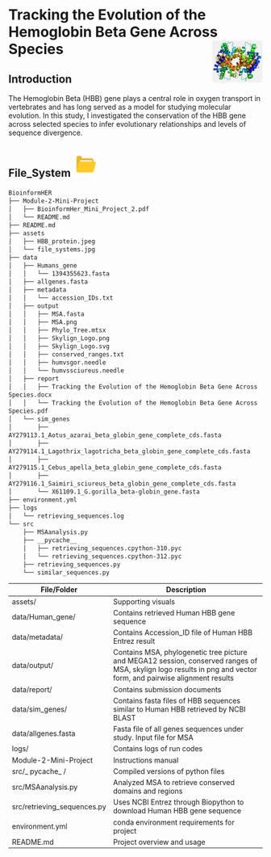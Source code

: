 # Tracking the Evolution of the Hemoglobin Beta Gene Across Species <img src="assets/HBB_protein.jpeg" alt="HBB protein" width="100" style="float: right;">

## Introduction
The Hemoglobin Beta (HBB) gene plays a central role in oxygen transport in vertebrates and has long served as a model for studying molecular evolution. In this study, I investigated the conservation of the HBB gene across selected species to infer evolutionary relationships and levels of sequence divergence.

## File_System <img src="assets/file_systems.jpg" alt="File Systems" width="50">
    BioinformHER
    ├── Module-2-Mini-Project
    │   ├── BioinformHer_Mini_Project_2.pdf
    │   └── README.md
    ├── README.md
    ├── assets
    │   ├── HBB_protein.jpeg
    │   └── file_systems.jpg
    ├── data
    │   ├── Humans_gene
    │   │   └── 1394355623.fasta
    │   ├── allgenes.fasta
    │   ├── metadata
    │   │   └── accession_IDs.txt
    │   ├── output
    │   │   ├── MSA.fasta
    │   │   ├── MSA.png
    │   │   ├── Phylo_Tree.mtsx
    │   │   ├── Skylign_Logo.png
    │   │   ├── Skylign_Logo.svg
    │   │   ├── conserved_ranges.txt
    │   │   ├── humvsgor.needle
    │   │   └── humvssciureus.needle
    │   ├── report
    │   │   ├── Tracking the Evolution of the Hemoglobin Beta Gene Across Species.docx
    │   │   └── Tracking the Evolution of the Hemoglobin Beta Gene Across Species.pdf
    │   └── sim_genes
    │       ├── AY279113.1_Aotus_azarai_beta_globin_gene_complete_cds.fasta
    │       ├── AY279114.1_Lagothrix_lagotricha_beta_globin_gene_complete_cds.fasta
    │       ├── AY279115.1_Cebus_apella_beta_globin_gene_complete_cds.fasta
    │       ├── AY279116.1_Saimiri_sciureus_beta_globin_gene_complete_cds.fasta
    │       └── X61109.1_G.gorilla_beta-globin_gene.fasta
    ├── environment.yml
    ├── logs
    │   └── retrieving_sequences.log
    └── src
        ├── MSAanalysis.py
        ├── __pycache__
        │   ├── retrieving_sequences.cpython-310.pyc
        │   └── retrieving_sequences.cpython-312.pyc
        ├── retrieving_sequences.py
        └── similar_sequences.py

| File/Folder    | Description                |
|--------------- |----------------------------|
| assets/        | Supporting visuals         |
| data/Human_gene/| Contains retrieved Human HBB gene sequence  |
| data/metadata/| Contains Accession_ID file of Human HBB Entrez result
| data/output/| Contains MSA, phylogenetic tree picture and MEGA12 session, conserved ranges of MSA, skylign logo results in png and vector form,  and pairwise alignment results|
| data/report/| Contains submission documents|
| data/sim_genes/| Contains fasta files of HBB sequences similar to Human HBB retrieved by NCBI BLAST| 
data/allgenes.fasta| Fasta file of all genes sequences under study. Input file for MSA|
| logs/          | Contains logs of run codes |
|  Module-2-Mini-Project| Instructions manual|
| src/_ pycache_ /| Compiled versions of python files|
| src/MSAanalysis.py| Analyzed MSA to retrieve conserved domains and regions|
| src/retrieving_sequences.py | Uses NCBI Entrez through Biopython to download Human HBB gene sequence|
| environment.yml| conda environment requirements for project|
| README.md      | Project overview and usage |

